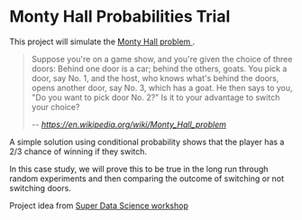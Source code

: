 # Monty Hall Probabilities Trial
This project will simulate the [Monty Hall problem ](https://en.wikipedia.org/wiki/Monty_Hall_problem).

> Suppose you're on a game show, and you're given the choice of three doors: Behind one door is a car; behind the others, goats. You pick a door, say No. 1, and the host, who knows what's behind the doors, opens another door, say No. 3, which has a goat. He then says to you, "Do you want to pick door No. 2?" Is it to your advantage to switch your choice?
>
> -- <cite>https://en.wikipedia.org/wiki/Monty_Hall_problem</cite>

A simple solution using conditional probability shows that the player has a 2/3 chance of winning if they switch.

In this case study, we will prove this to be true in the long run through random experiments and then comparing the outcome of switching or not switching doors.  

Project idea from [Super Data Science workshop](https://www.superdatascience.com/workshops/workshop-037-python-monty-hall-probabilities-trial?utm_source=ontraport&utm_medium=email&utm_campaign=workshop_promo_2)
